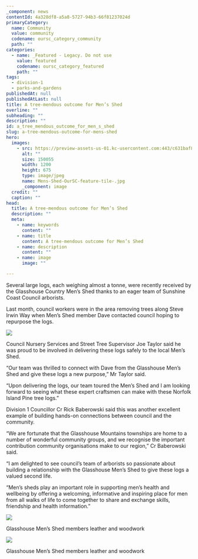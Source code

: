 ```yaml
---
_component: news
contentId: 4a328df8-a5a8-5727-94b3-66f81237024d
primaryCategory:
  name: Community
  value: community
  codename: oursc_category_community
  path: ""
categories:
  - name: _Featured - Legacy. Do not use
    value: featured
    codename: oursc_category_featured
    path: ""
tags:
  - division-1
  - parks-and-gardens
publishedAt: null
publishedAtLast: null
title: A tree-mendous outcome for Men’s Shed
overline: ""
subheading: ""
description: ""
id: a_tree_mendous_outcome_for_men_s_shed
slug: a-tree-mendous-outcome-for-mens-shed
hero:
  images:
    - src: https://preview-assets-us-01.kc-usercontent.com:443/c631baf8-1b46-001f-580c-d0001b68b4a8/bcb6dd5c-7000-4c47-8d7a-ed9320b7e777/Mens-Shed-OurSC-feature-tile-.jpg
      alt: ""
      size: 150055
      width: 1200
      height: 675
      type: image/jpeg
      name: Mens-Shed-OurSC-feature-tile-.jpg
      _component: image
  credit: ""
  caption: ""
head:
  title: A tree-mendous outcome for Men’s Shed
  description: ""
  meta:
    - name: keywords
      content: ""
    - name: title
      content: A tree-mendous outcome for Men’s Shed
    - name: description
      content: ""
    - name: image
      image: ""

---
```

Several large logs, each weighing almost a tonne, were recently received by the Glasshouse Country Men’s Shed thanks to an eager team of Sunshine Coast Council arborists.

Last month, council workers were in the area removing trees along Steve Irwin Way when Men’s Shed member Dave contacted council hoping to repurpose the logs.

![](https://preview-assets-us-01.kc-usercontent.com:443/c631baf8-1b46-001f-580c-d0001b68b4a8/d498c0a5-abd6-4973-869c-f0b273502e97/Glasshouse-mens-shed-2-1024x768.jpg)

Council Nursery Services and Street Tree Supervisor Joe Taylor said he was proud to be involved in delivering these logs safely to the local Men’s Shed.

“Our team was thrilled to connect with Dave from the Glasshouse Men’s Shed and give these logs a new purpose,” Mr Taylor said.

“Upon delivering the logs, our team toured the Men’s Shed and I am looking forward to seeing what these expert craftsmen can make with these Norfolk Island Pine tree logs.”

Division 1 Councillor Cr Rick Baberowski said this was another excellent example of building hands-on connections between council and the community.

“We are fortunate that the Glasshouse Mountains townships are home to a number of wonderful community groups, and we recognise the important contribution community organisations make to our region,” Cr Baberowski said.

“I am delighted to see council’s team of arborists so passionate about building a relationship with the Glasshouse Men’s Shed to give these logs a valued second life.

“Men’s sheds play an important role in supporting men’s health and wellbeing by offering a welcoming, informative and inspiring place for men from all walks of life to come together to share and exchange skills, friendship and health information.”

![](https://preview-assets-us-01.kc-usercontent.com:443/c631baf8-1b46-001f-580c-d0001b68b4a8/f4146067-e53e-4f96-abfe-14c4518f6e59/Mens-shed-05-1.jpg)

Glasshouse Men’s Shed members leather and woodwork

![](https://preview-assets-us-01.kc-usercontent.com:443/c631baf8-1b46-001f-580c-d0001b68b4a8/bf58576d-3251-48db-aafe-439e62eee7a7/Mens-shed-06-768x1024.jpg)

Glasshouse Men’s Shed members leather and woodwork

